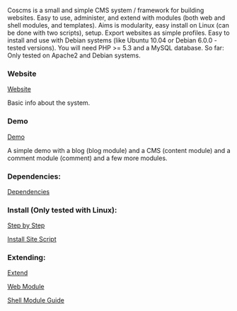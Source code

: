 Coscms is a small and simple CMS system / framework for building websites. Easy to use, administer, and extend with modules (both web and shell modules, and templates). Aims is modularity, easy install on Linux (can be done with two scripts), setup. Export websites as simple profiles. Easy to install and use with Debian systems (like Ubuntu 10.04  or Debian 6.0.0 - tested versions). You will need PHP >= 5.3 and a MySQL database. So far: Only tested on Apache2 and Debian systems. 

### Website

[Website](http://www.coscms.org)

Basic info about the system. 

### Demo  

[Demo](http://demo.coscms.org/)

A simple demo with a blog (blog module) and a CMS (content module) and a comment module (comment) and a few more modules. 

### Dependencies: 

[Dependencies](http://coscms.org/content/article/view/43)

### Install (Only tested with Linux): 

[Step by Step](http://coscms.org/content/article/view/1)

[Install Site Script](http://coscms.org/content/article/view/26)

### Extending: 

[Extend](http://coscms.org/content/article/view/40)

[Web Module](http://coscms.org/content/article/view/27)

[Shell Module Guide](http://www.coscms.org/content/article/view/60/Shell%20Module%20Guide)
